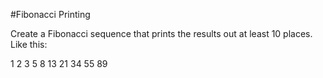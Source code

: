 
#Fibonacci Printing

Create a Fibonacci sequence that prints the results out at least 10 places. Like this:

1  2  3  5  8  13  21  34  55  89
